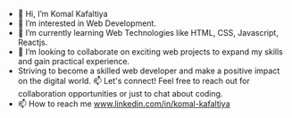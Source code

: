 - 👋 Hi, I’m Komal Kafaltiya 
- 👀 I’m interested in Web Development.
- 🌱 I’m currently learning Web Technologies like HTML, CSS, Javascript, Reactjs.
- 💞️ I’m looking to collaborate on exciting web projects to expand my skills and gain practical experience. 
-  Striving to become a skilled web developer and make a positive impact on the digital world. 📫 Let's connect! Feel free to reach out for collaboration opportunities or just to chat about coding.
- 📫 How to reach me www.linkedin.com/in/komal-kafaltiya

<!---
komalkafaltiya/komalkafaltiya is a ✨ special ✨ repository because its `README.md` (this file) appears on your GitHub profile.
You can click the Preview link to take a look at your changes.
--->
